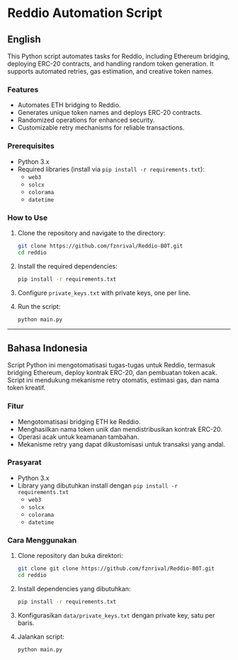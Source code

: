 
# Reddio Automation Script

## English

This Python script automates tasks for Reddio, including Ethereum bridging, deploying ERC-20 contracts, and handling random token generation. It supports automated retries, gas estimation, and creative token names.

### Features
- Automates ETH bridging to Reddio.
- Generates unique token names and deploys ERC-20 contracts.
- Randomized operations for enhanced security.
- Customizable retry mechanisms for reliable transactions.

### Prerequisites
- Python 3.x
- Required libraries (install via `pip install -r requirements.txt`):
  - `web3`
  - `solcx`
  - `colorama`
  - `datetime`

### How to Use
1. Clone the repository and navigate to the directory:
   ```bash
   git clone https://github.com/fznrival/Reddio-B0T.git
   cd reddio
   ```

2. Install the required dependencies:
   ```bash
   pip install -r requirements.txt
   ```

3. Configure `private_keys.txt` with private keys, one per line.

4. Run the script:
   ```bash
   python main.py
   ```

---

## Bahasa Indonesia

Script Python ini mengotomatisasi tugas-tugas untuk Reddio, termasuk bridging Ethereum, deploy kontrak ERC-20, dan pembuatan token acak. Script ini mendukung mekanisme retry otomatis, estimasi gas, dan nama token kreatif.

### Fitur
- Mengotomatisasi bridging ETH ke Reddio.
- Menghasilkan nama token unik dan mendistribusikan kontrak ERC-20.
- Operasi acak untuk keamanan tambahan.
- Mekanisme retry yang dapat dikustomisasi untuk transaksi yang andal.

### Prasyarat
- Python 3.x
- Library yang dibutuhkan install dengan `pip install -r requirements.txt`
  - `web3`
  - `solcx`
  - `colorama`
  - `datetime`

### Cara Menggunakan
1. Clone repository dan buka direktori:
   ```bash
   git clone git clone https://github.com/fznrival/Reddio-B0T.git
   cd reddio
   ```

2. Install dependencies yang dibutuhkan:
   ```bash
   pip install -r requirements.txt
   ```

3. Konfigurasikan `data/private_keys.txt` dengan private key, satu per baris.

4. Jalankan script:
   ```bash
   python main.py
   ```
